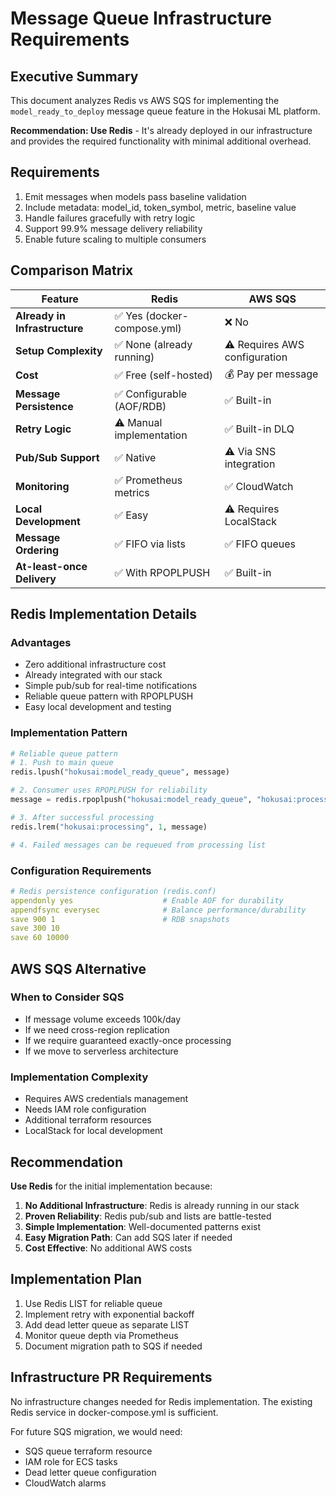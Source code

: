 # Message Queue Infrastructure Requirements

## Executive Summary

This document analyzes Redis vs AWS SQS for implementing the `model_ready_to_deploy` message queue feature in the Hokusai ML platform.

**Recommendation: Use Redis** - It's already deployed in our infrastructure and provides the required functionality with minimal additional overhead.

## Requirements

1. Emit messages when models pass baseline validation
2. Include metadata: model_id, token_symbol, metric, baseline value
3. Handle failures gracefully with retry logic
4. Support 99.9% message delivery reliability
5. Enable future scaling to multiple consumers

## Comparison Matrix

| Feature | Redis | AWS SQS |
|---------|-------|---------|
| **Already in Infrastructure** | ✅ Yes (docker-compose.yml) | ❌ No |
| **Setup Complexity** | ✅ None (already running) | ⚠️ Requires AWS configuration |
| **Cost** | ✅ Free (self-hosted) | 💰 Pay per message |
| **Message Persistence** | ✅ Configurable (AOF/RDB) | ✅ Built-in |
| **Retry Logic** | ⚠️ Manual implementation | ✅ Built-in DLQ |
| **Pub/Sub Support** | ✅ Native | ⚠️ Via SNS integration |
| **Monitoring** | ✅ Prometheus metrics | ✅ CloudWatch |
| **Local Development** | ✅ Easy | ⚠️ Requires LocalStack |
| **Message Ordering** | ✅ FIFO via lists | ✅ FIFO queues |
| **At-least-once Delivery** | ✅ With RPOPLPUSH | ✅ Built-in |

## Redis Implementation Details

### Advantages
- Zero additional infrastructure cost
- Already integrated with our stack
- Simple pub/sub for real-time notifications
- Reliable queue pattern with RPOPLPUSH
- Easy local development and testing

### Implementation Pattern
```python
# Reliable queue pattern
# 1. Push to main queue
redis.lpush("hokusai:model_ready_queue", message)

# 2. Consumer uses RPOPLPUSH for reliability
message = redis.rpoplpush("hokusai:model_ready_queue", "hokusai:processing")

# 3. After successful processing
redis.lrem("hokusai:processing", 1, message)

# 4. Failed messages can be requeued from processing list
```

### Configuration Requirements
```yaml
# Redis persistence configuration (redis.conf)
appendonly yes                    # Enable AOF for durability
appendfsync everysec              # Balance performance/durability
save 900 1                        # RDB snapshots
save 300 10
save 60 10000
```

## AWS SQS Alternative

### When to Consider SQS
- If message volume exceeds 100k/day
- If we need cross-region replication
- If we require guaranteed exactly-once processing
- If we move to serverless architecture

### Implementation Complexity
- Requires AWS credentials management
- Needs IAM role configuration
- Additional terraform resources
- LocalStack for local development

## Recommendation

**Use Redis** for the initial implementation because:

1. **No Additional Infrastructure**: Redis is already running in our stack
2. **Proven Reliability**: Redis pub/sub and lists are battle-tested
3. **Simple Implementation**: Well-documented patterns exist
4. **Easy Migration Path**: Can add SQS later if needed
5. **Cost Effective**: No additional AWS costs

## Implementation Plan

1. Use Redis LIST for reliable queue
2. Implement retry with exponential backoff
3. Add dead letter queue as separate LIST
4. Monitor queue depth via Prometheus
5. Document migration path to SQS if needed

## Infrastructure PR Requirements

No infrastructure changes needed for Redis implementation. The existing Redis service in docker-compose.yml is sufficient.

For future SQS migration, we would need:
- SQS queue terraform resource
- IAM role for ECS tasks
- Dead letter queue configuration
- CloudWatch alarms